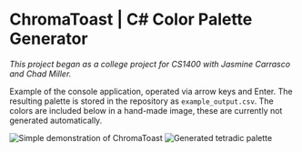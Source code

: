 # ChromaToast | C# Color Palette Generator

_This project began as a college project for CS1400 with Jasmine Carrasco and Chad Miller._

Example of the console application, operated via arrow keys and Enter. The resulting palette is stored in the repository as `example_output.csv`. The colors are included below in a hand-made image, these are currently not generated automatically.

![Simple demonstration of ChromaToast](https://i.imgur.com/NpefxNH.gif)
![Generated tetradic palette](https://i.imgur.com/DyNVvNd.png)